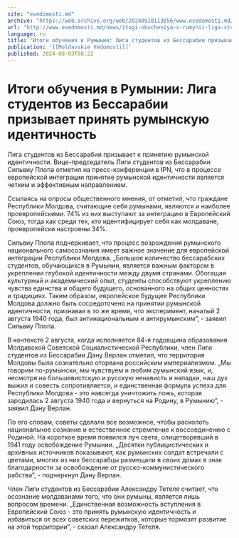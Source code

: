 ```yaml
---
site: "evedomosti.md"
archive: "https://web.archive.org/web/20240918113056/www.evedomosti.md/news/itogi-obucheniya-v-rumynii-liga-studentov-iz-bessarabii-priz"
url: "http://www.evedomosti.md/news/itogi-obucheniya-v-rumynii-liga-studentov-iz-bessarabii-priz"
language: ru
title: "Итоги обучения в Румынии: Лига студентов из Бессарабии призывает принять румынскую идентичность"
publication: '[[Moldavskie Vedomosti]]'
published: 2024-08-03T08:22
---
```


# Итоги обучения в Румынии: Лига студентов из Бессарабии призывает принять румынскую идентичность

Лига студентов из Бессарабии призывает к принятию румынской идентичности. Вице-председатель Лиги студентов из Бессарабии Сильвиу Плопа отметил на пресс-конференции в IPN, что в процессе европейской интеграции принятие румынской идентичности является четким и эффективным направлением.

Ссылаясь на опросы общественного мнения, от отметил, что граждане Республики Молдова, считающие себя румынами, являются и наиболее проевропейскими. 74% из них выступают за интеграцию в Европейский Союз, тогда как среди тех, кто идентифицирует себя как молдаване, проевропейски настроены 34%.

Сильвиу Плопа подчеркивает, что процесс возрождения румынского национального самосознания имеет важное значение для европейской интеграции Республики Молдова. „Большое количество бессарабских студентов, обучающихся в Румынии, является важным фактором в укреплении глубокой идентичности между двумя странами. Обогащая культурный и академический опыт, студенты способствуют укреплению чувства единства и общего будущего, основанного на общих ценностях и традициях. Таким образом, европейское будущее Республики Молдова должно быть сосредоточено на принятии румынской идентичности, признавая в то же время, что эксперимент, начатый 2 августа 1940 года, был антинациональным и антирумынскимˮ, - заявил Сильвиу Плопа.

В контексте 2 августа, когда исполняется 84-я годовщина образования Молдавской Советской Социалистической Республики, член Лиги студентов из Бессарабии Дану Верлан отметил, что территория Молдовы была сознательно оторвана российским империализмом. „Мы говорим по-румынски, мы чувствуем и любим румынский язык, и, несмотря на большевистскую и русскую ненависть и нападки, наш дух выжил и совесть сопротивляется, и единственная формула успеха для Республики Молдова - это навсегда уничтожить ложь, которая зародилась 2 августа 1940 года и вернуться на Родину, в Румыниюˮ, - заявил Дану Верлан.

По его словам, советы сделали все возможное, чтобы расколоть национальное сознание и естественное стремление к воссоединению с Родиной. На короткое время появился луч света, олицетворявший в 1941 году освобождение Румынии. „Десятки публицистических и архивных источников показывают, как румынских солдат встречали с цветами, многих из них бессарабцы размещали в своих домах в знак благодарности за освобождение от русско-коммунистического рабстваˮ, - подчеркнул Дану Верлан.

Член Лиги студентов из Бессарабии Александру Тетеля считает, что осознание молдаванами того, что они румыны, является лишь вопросом времени. „Единственная возможность вступления в Европейский Союз - это принять румынскую идентичность и избавиться от всех советских пережитков, которые тормозят развитие на этой территорииˮ, - сказал Александру Тетеля.